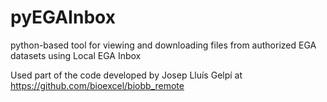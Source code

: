 # pyEGAInbox
 python-based tool for viewing and downloading files from authorized EGA datasets using Local EGA Inbox

 Used part of the code developed by Josep Lluís Gelpí at https://github.com/bioexcel/biobb_remote
